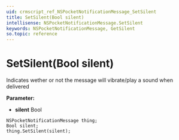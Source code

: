 ```yaml
---
uid: crmscript_ref_NSPocketNotificationMessage_SetSilent
title: SetSilent(Bool silent)
intellisense: NSPocketNotificationMessage.SetSilent
keywords: NSPocketNotificationMessage, GetSilent
so.topic: reference
---
```


# SetSilent(Bool silent)

Indicates wether or not the message will vibrate/play a sound when delivered

**Parameter:** 
 - **silent** Bool

```crmscript
NSPocketNotificationMessage thing;
Bool silent;
thing.SetSilent(silent);
```

